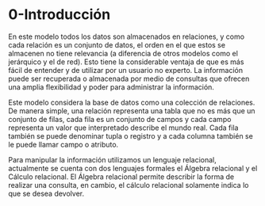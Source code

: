 # 0-Introducción

En este modelo todos los datos son almacenados en relaciones, y como cada relación es un conjunto de datos, el orden en el que estos se almacenen no tiene relevancia (a diferencia de otros modelos como el jerárquico y el de red). Esto tiene la considerable ventaja de que es más fácil de entender y de utilizar por un usuario no experto. La información puede ser recuperada o almacenada por medio de consultas que ofrecen una amplia flexibilidad y poder para administrar la información.

Este modelo considera la base de datos como una colección de relaciones. De manera simple, una relación representa una tabla que no es más que un conjunto de filas, cada fila es un conjunto de campos y cada campo representa un valor que interpretado describe el mundo real. Cada fila también se puede denominar tupla o registro y a cada columna también se le puede llamar campo o atributo.

Para manipular la información utilizamos un lenguaje relacional, actualmente se cuenta con dos lenguajes formales el Álgebra relacional y el Cálculo relacional. El Álgebra relacional permite describir la forma de realizar una consulta, en cambio, el cálculo relacional solamente indica lo que se desea devolver.